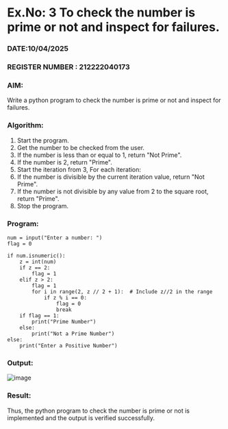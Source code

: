 # Ex.No: 3 To check the number is prime or not and inspect for failures.
 
### DATE:10/04/2025                                                                           
### REGISTER NUMBER : 212222040173
### AIM: 
Write a python program to check the number is prime or not and inspect for failures.
 
### Algorithm:
1. Start the program.
2. Get the number to be checked from the user.
3. If the number is less than or equal to 1, return "Not Prime".
4. If the number is 2, return "Prime".
5. Start the iteration from 3, For each iteration:
6. If the number is divisible by the current iteration value, return "Not Prime".
7. If the number is not divisible by any value from 2 to the square root, return "Prime".
8. Stop the program.

### Program:

```
num = input("Enter a number: ")
flag = 0

if num.isnumeric():
    z = int(num)
    if z == 2:
        flag = 1
    elif z > 2:
        flag = 1
        for i in range(2, z // 2 + 1):  # Include z//2 in the range
            if z % i == 0:
                flag = 0
                break
    if flag == 1:
        print("Prime Number")
    else:
        print("Not a Prime Number")
else:
    print("Enter a Positive Number")

```


### Output:
![image](https://github.com/user-attachments/assets/a4025ff9-c913-45dd-bed7-277cc2d03257)

### Result:
Thus, the python program to check the number is prime or not is implemented and the output is verified successfully.
